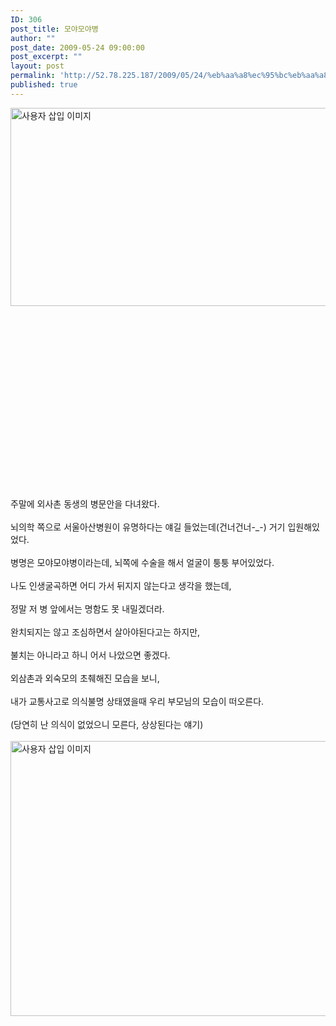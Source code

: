 ```yaml
---
ID: 306
post_title: 모야모야병
author: ""
post_date: 2009-05-24 09:00:00
post_excerpt: ""
layout: post
permalink: 'http://52.78.225.187/2009/05/24/%eb%aa%a8%ec%95%bc%eb%aa%a8%ec%95%bc%eb%b3%91/'
published: true
---
```

<img src="http://52.78.225.187/wp-content/uploads/1/2499258434.jpg" class="alignleft" width="558" height="317" alt="사용자 삽입 이미지" /><BR><BR><BR><BR><BR><BR><BR><BR><BR><BR><BR><BR><BR><BR><BR><BR><BR><BR><BR>주말에 외사촌 동생의 병문안을 다녀왔다.<BR><BR>뇌의학 쪽으로 서울아산병원이 유명하다는 얘길 들었는데(건너건너-_-) 거기 입원해있었다.<BR><BR>병명은 모야모야병이라는데, 뇌쪽에 수술을 해서 얼굴이 퉁퉁 부어있었다.<BR><BR>나도 인생굴곡하면 어디 가서 뒤지지 않는다고 생각을 했는데,<BR><BR>정말 저 병 앞에서는 명함도 못 내밀겠더라.<BR><BR>완치되지는 않고 조심하면서 살아야된다고는 하지만,<BR><BR>불치는 아니라고 하니 어서 나았으면 좋겠다.<BR><BR>외삼촌과 외숙모의 초췌해진 모습을 보니,<BR><BR>내가 교통사고로 의식불명 상태였을때 우리 부모님의 모습이 떠오른다.<BR><BR>(당연히 난 의식이 없었으니 모른다, 상상된다는 얘기)<BR><BR><img src="http://52.78.225.187/wp-content/uploads/1/4768985503.png" class="alignleft" width="604" height="440" alt="사용자 삽입 이미지" />